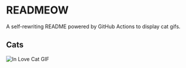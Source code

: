 # READMEOW

A self-rewriting README powered by GitHub Actions to display cat gifs.

## Cats

![In Love Cat GIF](https://media3.giphy.com/media/MDJ9IbxxvDUQM/200.gif?cid=9acd02da5yjsb4wrpqziqi5xu9lfleoxjz42dqumb9lrib0f&ep=v1_gifs_search&rid=200.gif&ct=g)
